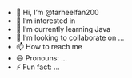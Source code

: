 - 👋 Hi, I’m @tarheelfan200
- 👀 I’m interested in 
- 🌱 I’m currently learning Java
- 💞️ I’m looking to collaborate on ...
- 📫 How to reach me 
- 😄 Pronouns: ...
- ⚡ Fun fact: ...

<!---
tarheelfan200/tarheelfan200 is a ✨ special ✨ repository because its `README.md` (this file) appears on your GitHub profile.
You can click the Preview link to take a look at your changes.
--->
